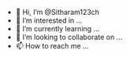 - 👋 Hi, I’m @Sitharam123ch
- 👀 I’m interested in ...
- 🌱 I’m currently learning ...
- 💞️ I’m looking to collaborate on ...
- 📫 How to reach me ...

<!---
Sitharam123ch/Sitharam123ch is a ✨ special ✨ repository because its `README.md` (this file) appears on your GitHub profile.
You can click the Preview link to take a look at your changes.
--->
